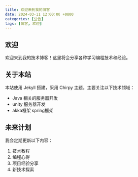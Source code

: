 ```yaml
---
title: 欢迎来到我的博客
date: 2024-03-11 12:00:00 +0800
categories: [公告]
tags: [博客, 欢迎]
---
```


## 欢迎

欢迎来到我的技术博客！这里将会分享各种学习编程技术和经验。

## 关于本站

本站使用 Jekyll 搭建，采用 Chirpy 主题。主要关注以下技术领域：

- Java 相关的服务器开发
- unity 服务器开发
- akka框架 spring框架


## 未来计划

我会定期更新以下内容：

1. 技术教程
2. 编程心得
3. 项目经验分享
4. 新技术探索

